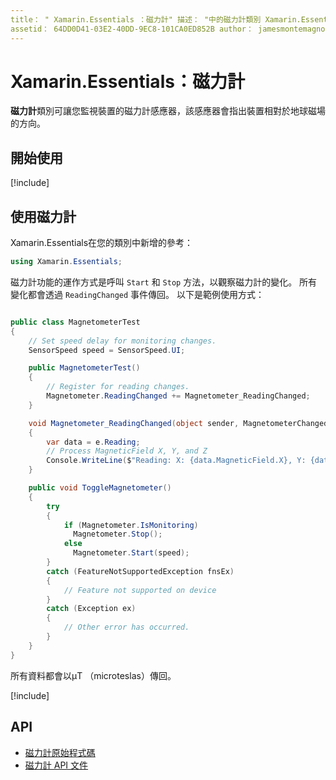 ```yaml
---
title： " Xamarin.Essentials ：磁力計" 描述： "中的磁力計類別 Xamarin.Essentials 可讓您監視裝置的磁力計感應器，這會指出裝置相對於地球磁場的方向。
assetid： 64DD0D41-03E2-40DD-9EC8-101CA0ED852B author： jamesmontemagno ms-chap： jamont ms. date： 11/04/2018 no-loc： [ Xamarin.Forms ， Xamarin.Essentials ]
---
```


# <a name="xamarinessentials-magnetometer"></a>Xamarin.Essentials：磁力計

**磁力計**類別可讓您監視裝置的磁力計感應器，該感應器會指出裝置相對於地球磁場的方向。

## <a name="get-started"></a>開始使用

[!include[](~/essentials/includes/get-started.md)]

## <a name="using-magnetometer"></a>使用磁力計

Xamarin.Essentials在您的類別中新增的參考：

```csharp
using Xamarin.Essentials;
```

磁力計功能的運作方式是呼叫 `Start` 和 `Stop` 方法，以觀察磁力計的變化。 所有變化都會透過 `ReadingChanged` 事件傳回。 以下是範例使用方式：

```csharp

public class MagnetometerTest
{
    // Set speed delay for monitoring changes.
    SensorSpeed speed = SensorSpeed.UI;

    public MagnetometerTest()
    {
        // Register for reading changes.
        Magnetometer.ReadingChanged += Magnetometer_ReadingChanged;
    }

    void Magnetometer_ReadingChanged(object sender, MagnetometerChangedEventArgs e)
    {
        var data = e.Reading;
        // Process MagneticField X, Y, and Z
        Console.WriteLine($"Reading: X: {data.MagneticField.X}, Y: {data.MagneticField.Y}, Z: {data.MagneticField.Z}");
    }

    public void ToggleMagnetometer()
    {
        try
        {
            if (Magnetometer.IsMonitoring)
              Magnetometer.Stop();
            else
              Magnetometer.Start(speed);
        }
        catch (FeatureNotSupportedException fnsEx)
        {
            // Feature not supported on device
        }
        catch (Exception ex)
        {
            // Other error has occurred.
        }
    }
}
```

所有資料都會以μT （microteslas）傳回。

[!include[](~/essentials/includes/sensor-speed.md)]

## <a name="api"></a>API

- [磁力計原始程式碼](https://github.com/xamarin/Essentials/tree/master/Xamarin.Essentials/Magnetometer)
- [磁力計 API 文件](xref:Xamarin.Essentials.Magnetometer)
